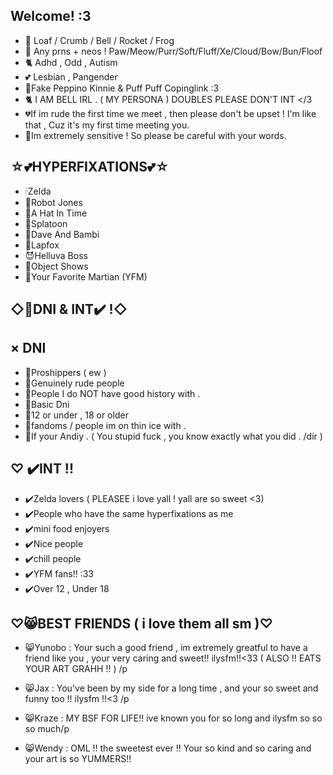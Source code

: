 Welcome! :3
-
- 🥞 Loaf / Crumb / Bell / Rocket / Frog
- 🍔 Any prns + neos ! Paw/Meow/Purr/Soft/Fluff/Xe/Cloud/Bow/Bun/Floof
- 🐈 Adhd , Odd , Autism
- 💕 Lesbian , Pangender
- 🍕Fake Peppino Kinnie & Puff Puff Copinglink  :3
- 🐈 I AM BELL IRL . ( MY PERSONA ) DOUBLES PLEASE DON'T INT </3
- 💔If im rude the first time we meet , then please don't be upset ! I'm like that , Cuz it's my first time meeting you.
- 🌻Im extremely sensitive ! So please be careful with your words.

 ☆💕HYPERFIXATIONS💕☆
-
  - 🕯Zelda
  - 🤖Robot Jones
  - 🎩A Hat In Time
  - 🐙Splatoon
  - 🌽Dave And Bambi
  - 🦊Lapfox
  - 😈Helluva Boss
  - 🥞Object Shows
  - 🎤Your Favorite Martian (YFM)
 
◇🚫DNI & INT✔️ !◇
-

× DNI
- 
  - 🚫Proshippers ( ew )
  - 🚫Genuinely rude people
  - 🚫People I do NOT have good history with .
  - 🚫Basic Dni
  - 🚫12 or under  , 18 or older
  - 🚫fandoms / people im on thin ice with .
  - 🚫If your Andiy . ( You stupid fuck , you know exactly what you did . /dir )

♡ ✔️INT !!
-
 - ✔️Zelda lovers ( PLEASEE i love yall ! yall are so sweet <3)
 - ✔️People who have the same hyperfixations as me
 - ✔️mini food enjoyers
 - ✔️Nice people
 - ✔️chill people
 - ✔️YFM fans!! :33
 - ✔️Over 12 , Under 18 




  ♡😸BEST FRIENDS ( i love them all sm )♡
  -
  - 😸Yunobo : Your such a good friend , im extremely greatful to have a friend like you , your very caring and sweet!! ilysfm!!<33 ( ALSO !! EATS YOUR ART GRAHH !! ) /p
  
  - 😸Jax : You've been by my side for a long time , and your so sweet and funny too !! ilysfm !!<3 /p
  
  - 😸Kraze : MY BSF FOR LIFE!! ive known you for so long and ilysfm so so so much/p
    
  - 😸Wendy : OML !! the sweetest ever !! Your so kind and so caring and your art is so YUMMERS!!
